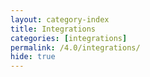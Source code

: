 ```yaml
---
layout: category-index
title: Integrations 
categories: [integrations]
permalink: /4.0/integrations/
hide: true
---
```

